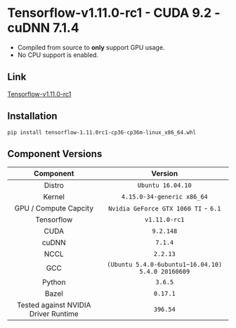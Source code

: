 Tensorflow-v1.11.0-rc1 - CUDA 9.2 - cuDNN 7.1.4
=================

* Compiled from source to **only** support GPU usage.
* No CPU support is enabled.

## Link
[Tensorflow-v1.11.0-rc1](https://drive.google.com/file/d/1TebpkZTAd-vd1f2TAmpAKvY0_v2irKzb/view?usp=sharing)

## Installation

`pip install tensorflow-1.11.0rc1-cp36-cp36m-linux_x86_64.whl`

## Component Versions

| Component | Version |
| :-------------: | :-------------: |
| Distro   | `Ubuntu 16.04.10`   |
| Kernel   |  `4.15.0-34-generic x86_64`   |
| GPU / Compute Capcity     |  `Nvidia GeForce GTX 1060 TI` - `6.1`  |
| Tensorflow   |  `v1.11.0-rc1`   |
| CUDA   |  `9.2.148`   |
| cuDNN   |  `7.1.4`   |
| NCCL   |  `2.2.13`   |
| GCC   |  `(Ubuntu 5.4.0-6ubuntu1~16.04.10) 5.4.0 20160609`   |
| Python   |  `3.6.5`   |
| Bazel   |  `0.17.1`   |
| Tested against NVIDIA Driver Runtime   |  `396.54`   |
